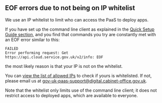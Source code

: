 ## EOF errors due to not being on IP whitelist

We use an IP whitelist to limit who can access the PaaS to deploy apps.

If you have set up the command line client as explained in the [Quick Setup Guide section](/getting_started/quick_setup_guide/#setting-up-the-command-line), and you find that commands you try are constantly met with an EOF error similar to this:

```
FAILED
Error performing request: Get https://api.cloud.service.gov.uk/v2/info: EOF
```

the most likely reason is that your IP is not on the whitelist.

You can [view the list of allowed IPs](https://github.com/alphagov/paas-cf/blob/master/terraform/prod.tfvars#L9) to check if yours is whitelisted. If not, please email us at [gov-uk-paas-support@digital.cabinet-office.gov.uk](gov-uk-paas-support@digital.cabinet-office.gov.uk).

Note that the whitelist only limits use of the command line client; it does not restrict access to deployed apps, which are available to everyone.